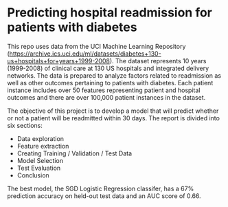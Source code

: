 # Predicting hospital readmission for patients with diabetes

This repo uses data from the UCI Machine Learning Repository (https://archive.ics.uci.edu/ml/datasets/diabetes+130-us+hospitals+for+years+1999-2008). The dataset represents 10 years (1999-2008) of clinical care at 130 US hospitals and integrated delivery networks. The data is prepared to analyze factors related to readmission as well as other outcomes pertaining to patients with diabetes. Each patient instance includes over 50 features representing patient and hospital outcomes and there are over 100,000 patient instances in the dataset.

The objective of this project is to develop a model that will predict whether or not a patient will be readmitted within 30 days. The report is divided into six sections:
- Data exploration
- Feature extraction
- Creating Training / Validation / Test Data
- Model Selection
- Test Evaluation
- Conclusion

The best model, the SGD Logistic Regression classifer, has a 67% prediction accuracy on held-out test data and an AUC score of 0.66.
